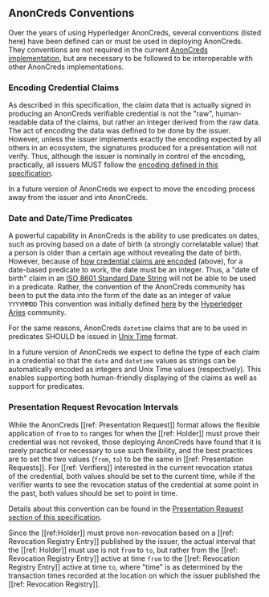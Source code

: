 ## AnonCreds Conventions

Over the years of using Hyperledger AnonCreds, several conventions (listed here) have been defined can or must be used
in deploying AnonCreds. They conventions are not required in the current [AnonCreds implementation], but 
are necessary to be followed to be interoperable with other AnonCreds implementations.

[AnonCreds implementation]: https://github.com/hyperledger/anoncreds-rs

### Encoding Credential Claims

As described in this specification, the claim data that is actually signed in
producing an AnonCreds verifiable credential is not the "raw", human-readable
data of the claims, but rather an integer derived from the raw data. The act of
encoding the data was defined to be done by the issuer. However, unless the
issuer implements exactly the encoding expected by all others in an ecosystem,
the signatures produced for a presentation will not verify. Thus, although the
issuer is nominally in control of the encoding, practically, all issuers MUST
follow the [encoding defined in this specification](#encoding-attribute-data).

In a future version of AnonCreds we expect to move the encoding process away
from the issuer and into AnonCreds.

### Date and Date/Time Predicates

A powerful capability in AnonCreds is the ability to use predicates on dates,
such as proving based on a date of birth (a strongly correlatable value) that a
person is older than a certain age without revealing the date of birth. However,
because of [how credential claims are encoded](#encoding-credential-claims)
(above), for a date-based predicate to work, the date must be an integer. Thus,
a "date of birth" claim in an [ISO 8601 Standard Date
String](https://www.iso.org/iso-8601-date-and-time-format.html) will not be able
to be used in a predicate. Rather, the convention of the AnonCreds community has
been to put the data into the form of the date as an integer of value `YYYYMMDD`
This convention was initially defined
[here](https://github.com/hyperledger/aries-rfcs/tree/main/concepts/0441-present-proof-best-practices#dates-and-predicates)
by the [Hyperledger Aries](https://www.hyperledger.org/projects/aries)
community.

For the same reasons, AnonCreds `datetime` claims that are to be used in predicates
SHOULD be issued in [Unix Time](https://en.wikipedia.org/wiki/Unix_time) format.

In a future version of AnonCreds we expect to define the type of each claim in a
credential so that the `date` and `datetime` values as strings can be
automatically encoded as integers and Unix Time values (respectively). This
enables supporting both human-friendly displaying of the claims as well as
support for predicates.

### Presentation Request Revocation Intervals

While the AnonCreds [[ref: Presentation Request]] format allows the flexible
application of `from` to `to` ranges for when the [[ref: Holder]] must prove
their credential was not revoked, those deploying AnonCreds have found that it is
rarely practical or necessary to use such flexibility, and the best practices
are to set the two values (`from`, `to`) to be the same in [[ref: Presentation
Requests]]. For [[ref: Verifiers]] interested in the current revocation status
of the credential, both values should be set to the current time, while if the
verifier wants to see the revocation status of the credential at some point in
the past, both values should be set to point in time.

Details about this convention can be found in the [Presentation Request section
of this specification](#request-non-revocation-proofs).

Since the [[ref:Holder]] must prove non-revocation based on a [[ref: Revocation
Registry Entry]] published by the issuer, the actual interval that the [[ref:
Holder]] must use is not `from` to `to`, but rather from the [[ref: Revocation
Registry Entry]] active at time `from` to the [[ref: Revocation Registry Entry]]
active at time `to`, where "time" is as determined by the transaction times
recorded at the location on which the issuer published the [[ref: Revocation
Registry]].
